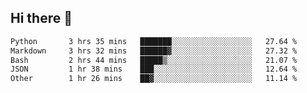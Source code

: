 ## Hi there 👋

<!--START_SECTION:waka-->

```txt
Python       3 hrs 35 mins   ███████░░░░░░░░░░░░░░░░░░   27.64 %
Markdown     3 hrs 32 mins   ██████▓░░░░░░░░░░░░░░░░░░   27.32 %
Bash         2 hrs 44 mins   █████▒░░░░░░░░░░░░░░░░░░░   21.07 %
JSON         1 hr 38 mins    ███░░░░░░░░░░░░░░░░░░░░░░   12.64 %
Other        1 hr 26 mins    ██▓░░░░░░░░░░░░░░░░░░░░░░   11.14 %
```

<!--END_SECTION:waka-->

<!--
**OliverShang/OliverShang** is a ✨ _special_ ✨ repository because its `README.md` (this file) appears on your GitHub profile.

Here are some ideas to get you started:

- 🔭 I’m currently working on ...
- 🌱 I’m currently learning ...
- 👯 I’m looking to collaborate on ...
- 🤔 I’m looking for help with ...
- 💬 Ask me about ...
- 📫 How to reach me: ...
- 😄 Pronouns: ...
- ⚡ Fun fact: ...
-->
